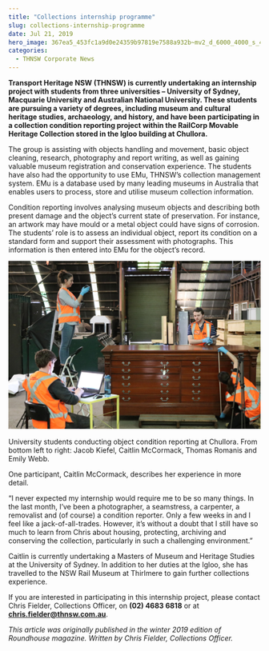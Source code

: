 ```yaml
---
title: "Collections internship programme"
slug: collections-internship-programme
date: Jul 21, 2019
hero_image: 367ea5_453fc1a9d0e24359b97819e7588a932b~mv2_d_6000_4000_s_4_2.jpg
categories:
  - THNSW Corporate News
---
```



**Transport Heritage NSW (THNSW) is currently undertaking an internship project with students from three universities – University of Sydney, Macquarie University and Australian National University. These students are pursuing a variety of degrees, including museum and cultural heritage studies, archaeology, and history, and have been participating in a collection condition reporting project within the RailCorp Movable Heritage Collection stored in the Igloo building at Chullora.**

The group is assisting with objects handling and movement, basic object cleaning, research, photography and report writing, as well as gaining valuable museum registration and conservation experience. The students have also had the opportunity to use EMu, THNSW’s collection management system. EMu is a database used by many leading museums in Australia that enables users to process, store and utilise museum collection information.

Condition reporting involves analysing museum objects and describing both present damage and the object’s current state of preservation. For instance, an artwork may have mould or a metal object could have signs of corrosion. The students’ role is to assess an individual object, report its condition on a standard form and support their assessment with photographs. This information is then entered into EMu for the object’s record.

![ree](367ea5_453fc1a9d0e24359b97819e7588a932b~mv2_d_6000_4000_s_4_2.jpg)

University students conducting object condition reporting at Chullora. From bottom left to right: Jacob Kiefel, Caitlin McCormack, Thomas Romanis and Emily Webb.

One participant, Caitlin McCormack, describes her experience in more detail.

“I never expected my internship would require me to be so many things. In the last month, I’ve been a photographer, a seamstress, a carpenter, a removalist and (of course) a condition reporter. Only a few weeks in and I feel like a jack-of-all-trades. However, it’s without a doubt that I still have so much to learn from Chris about housing, protecting, archiving and conserving the collection, particularly in such a challenging environment.”

Caitlin is currently undertaking a Masters of Museum and Heritage Studies at the University of Sydney. In addition to her duties at the Igloo, she has travelled to the NSW Rail Museum at Thirlmere to gain further collections experience.

If you are interested in participating in this internship project, please contact Chris Fielder, Collections Officer, on **(02) 4683 6818** or at **chris.fielder@thnsw.com.au**.

*This article was originally published in the winter 2019 edition of Roundhouse magazine. Written by Chris Fielder, Collections Officer.*
